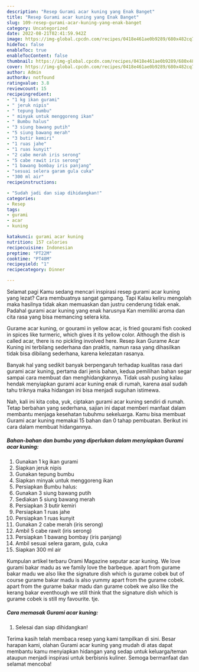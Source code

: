 ```yaml
---
description: "Resep Gurami acar kuning yang Enak Banget"
title: "Resep Gurami acar kuning yang Enak Banget"
slug: 109-resep-gurami-acar-kuning-yang-enak-banget
category: Uncategorized
date: 2022-08-21T02:41:59.942Z
image: https://img-global.cpcdn.com/recipes/0418e461ae0b9289/680x482cq70/gurami-acar-kuning-foto-resep-utama.jpg
hideToc: false
enableToc: true
enableTocContent: false
thumbnail: https://img-global.cpcdn.com/recipes/0418e461ae0b9289/680x482cq70/gurami-acar-kuning-foto-resep-utama.jpg
cover: https://img-global.cpcdn.com/recipes/0418e461ae0b9289/680x482cq70/gurami-acar-kuning-foto-resep-utama.jpg
author: Admin
authorAv: notfound
ratingvalue: 3.8
reviewcount: 15
recipeingredient:
- "1 kg ikan gurami"
- " jeruk nipis"
- " tepung bumbu"
- " minyak untuk menggoreng ikan"
- " Bumbu halus"
- "3 siung bawang putih"
- "5 siung bawang merah"
- "3 butir kemiri"
- "1 ruas jahe"
- "1 ruas kunyit"
- "2 cabe merah iris serong"
- "5 cabe rawit iris serong"
- "1 bawang bombay iris panjang"
- "sesuai selera garam gula cuka"
- "300 ml air"
recipeinstructions:

- "Sudah jadi dan siap dihidangkan!"
categories:
- Resep
tags:
- gurami
- acar
- kuning

katakunci: gurami acar kuning 
nutrition: 157 calories
recipecuisine: Indonesian
preptime: "PT22M"
cooktime: "PT40M"
recipeyield: "1"
recipecategory: Dinner

---
```



Selamat pagi Kamu sedang mencari inspirasi resep gurami acar kuning yang lezat? Cara membuatnya sangat gampang. Tapi Kalau keliru mengolah maka hasilnya tidak akan memuaskan dan justru cenderung tidak enak. Padahal gurami acar kuning yang enak harusnya Kan memiliki aroma dan cita rasa yang bisa memancing selera kita.


Gurame acar kuning, or gourami in yellow acar, is fried gourami fish cooked in spices like turmeric, which gives it its yellow color. Although the dish is called acar, there is no pickling involved here. Resep ikan Gurame Acar Kuning ini terbilang sederhana dan praktis, namun rasa yang dihasilkan tidak bisa dibilang sederhana, karena kelezatan rasanya.

Banyak hal yang sedikit banyak berpengaruh terhadap kualitas rasa dari gurami acar kuning, pertama dari jenis bahan, kedua pemilihan bahan segar sampai cara membuat dan menghidangkannya. Tidak usah pusing kalau hendak menyiapkan gurami acar kuning enak di rumah, karena asal sudah tahu triknya maka hidangan ini bisa menjadi suguhan istimewa.


Nah, kali ini kita coba, yuk, ciptakan gurami acar kuning sendiri di rumah. Tetap berbahan yang sederhana, sajian ini dapat memberi manfaat dalam membantu menjaga kesehatan tubuhmu sekeluarga. Kamu bisa membuat Gurami acar kuning memakai 15 bahan dan 0 tahap pembuatan. Berikut ini cara dalam membuat hidangannya.

<!--inarticleads1-->

##### Bahan-bahan dan bumbu yang diperlukan dalam menyiapkan Gurami acar kuning:

1. Gunakan 1 kg ikan gurami
1. Siapkan  jeruk nipis
1. Gunakan  tepung bumbu
1. Siapkan  minyak untuk menggoreng ikan
1. Persiapkan  Bumbu halus:
1. Gunakan 3 siung bawang putih
1. Sediakan 5 siung bawang merah
1. Persiapkan 3 butir kemiri
1. Persiapkan 1 ruas jahe
1. Persiapkan 1 ruas kunyit
1. Gunakan 2 cabe merah (iris serong)
1. Ambil 5 cabe rawit (iris serong)
1. Persiapkan 1 bawang bombay (iris panjang)
1. Ambil sesuai selera garam, gula, cuka
1. Siapkan 300 ml air


Kumpulan artikel terbaru Orami Magazine seputar acar kuning. We love gurami bakar madu as we family love the barbeque. apart from gurame bakar madu we also like the signature dish which is gurame cobek but of course gurame bakar madu is also yummy apart from the gurame cobek. apart from the gurame bakar madu dan gurame cobek we also like the kerang bakar eventhough we still think that the signature dish which is gurame cobek is still my favourite. tje. 

<!--inarticleads2-->

##### Cara memasak Gurami acar kuning:


1. Selesai dan siap dihidangkan!



Terima kasih telah membaca resep yang kami tampilkan di sini. Besar harapan kami, olahan Gurami acar kuning yang mudah di atas dapat membantu kamu menyiapkan hidangan yang sedap untuk keluarga/teman ataupun menjadi inspirasi untuk berbisnis kuliner. Semoga bermanfaat dan selamat mencoba!

